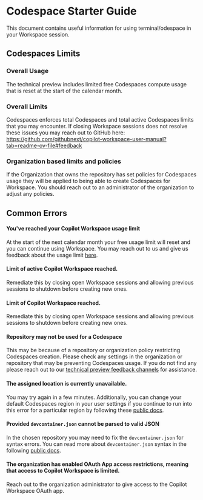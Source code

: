 # Codespace Starter Guide

This document contains useful information for using terminal/odespace in your Workspace session.

## Codespaces Limits

### Overall Usage

The technical preview includes limited free Codespaces compute usage that is reset at the start of the calendar month.

### Overall Limits

Codespaces enforces total Codespaces and total active Codespaces limits that you may encounter. If closing Workspace sessions does not resolve these issues you may reach out to GitHub here: https://github.com/githubnext/copilot-workspace-user-manual?tab=readme-ov-file#feedback

### Organization based limits and policies
If the Organization that owns the repository has set policies for Codespaces usage they will be applied to being able to create Codespaces for Workspace. You should reach out to an administrator of the organization to adjust any policies.

## Common Errors

#### You've reached your Copilot Workspace usage limit

At the start of the next calendar month your free usage limit will reset and you can continue using Workspace. You may reach out to us and give us feedback about the usage limit [here](https://github.com/githubnext/copilot-workspace-user-manual?tab=readme-ov-file#feedback).

#### Limit of active Copilot Workspace reached.

Remediate this by closing open Workspace sessions and allowing previous sessions to shutdown before creating new ones.

#### Limit of Copilot Workspace reached.
Remediate this by closing open Workspace sessions and allowing previous sessions to shutdown before creating new ones.

#### Repository may not be used for a Codespace

This may be because of a repository or organization policy restricting Codespaces creation. Please check any settings in the organization or repository that may be preventing Codespaces usage. If you do not find any please reach out to our [technical
preview feedback channels](https://github.com/githubnext/copilot-workspace-user-manual?tab=readme-ov-file#feedback) for assistance.

#### The assigned location is currently unavailable.

You may try again in a few minutes. Additionally, you can change your default Codespaces region in your user settings if you continue to run into this error for a particular region by following these [public docs](https://docs.github.com/en/codespaces/setting-your-user-preferences/setting-your-default-region-for-github-codespaces).

#### Provided `devcontainer.json` cannot be parsed to valid JSON

In the chosen repository you may need to fix the `devcontainer.json` for syntax errors. You can read more about `devcontainer.json` syntax in the following [public docs](https://docs.github.com/en/codespaces/setting-up-your-project-for-codespaces/adding-a-dev-container-configuration/introduction-to-dev-containers).

#### The organization has enabled OAuth App access restrictions, meaning that access to Copilot Workspace is limited.

Reach out to the organization administrator to give access to the Copilot Workspace OAuth app.
